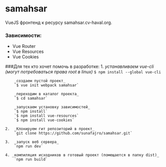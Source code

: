 # samahsar
VueJS фронтенд к ресурсу samahsar.cv-haval.org.

### Зависимости:
  * Vue Router
  * Vue Resources
  * Vue Cookies

###Для тех кто хочет помочь в разработке:
	1.  _устанавливаем vue-cli (могут потребоваться права root в linux)_
		`$ npm install --global vue-cli`

		_создаем пустой проект_
		`$ vue init webpack samahsar`

		_переходим в каталог проекта_
		`$ cd samahsar`

		_запускаем установку зависимостей_
		`$ npm install`
		`$ npm install vue-resources`
		`$ npm install vue-cookies`

	2.  _Клонируем гит репозиторий в проект_
        `git clone https://github.com/sunafajro/samahsar.git`

    3.  _запуск веб сервера_
        `npm run dev`

    4. _компиляция исходников в готовый проект (помещается в папку dist)_
        `npm run build`